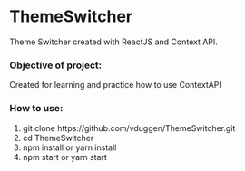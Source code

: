# ThemeSwitcher
Theme Switcher created with ReactJS and Context API.

### Objective of project: 
Created for learning and practice how to use ContextAPI

### How to use:
<ol>
  <li>git clone https://github.com/vduggen/ThemeSwitcher.git</li>
  <li>cd ThemeSwitcher</li>
  <li>npm install or yarn install</li>
  <li>npm start or yarn start</li>
</ol>
